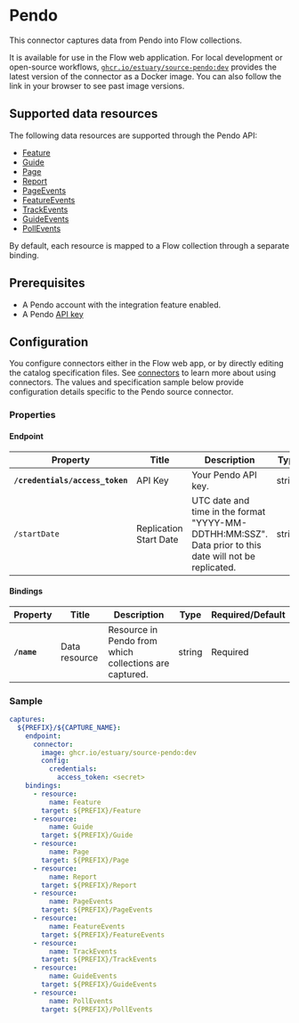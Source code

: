 # Pendo

This connector captures data from Pendo into Flow collections.

It is available for use in the Flow web application. For local development or open-source workflows, [`ghcr.io/estuary/source-pendo:dev`](https://ghcr.io/estuary/source-pendo:dev) provides the latest version of the connector as a Docker image. You can also follow the link in your browser to see past image versions.

## Supported data resources

The following data resources are supported through the Pendo API:

* [Feature](https://engageapi.pendo.io/#75c6b443-eb07-4a0c-9e27-6c12ad3dbbc4)
* [Guide](https://engageapi.pendo.io/#4f1e3ca1-fc41-4469-bf4b-da90ee8caf3d)
* [Page](https://engageapi.pendo.io/#a53463f9-bdd3-443e-b22f-b6ea6c7376fb)
* [Report](https://engageapi.pendo.io/#2ac0699a-b653-4082-be11-563e5c0c9410)
* [PageEvents](https://engageapi.pendo.io/#9af41daf-e6f2-4dc2-8031-836922aad09e)
* [FeatureEvents](https://engageapi.pendo.io/#a26da609-62d0-43ea-814b-956551f2abeb)
* [TrackEvents](https://engageapi.pendo.io/#97927543-0222-42b9-93a2-0775d2c62e1e)
* [GuideEvents](https://engageapi.pendo.io/#7b6aa7b0-117d-478b-942b-c339196e636d)
* [PollEvents](https://engageapi.pendo.io/#a6ff15d6-f989-4c11-b7a7-1de0f1577306)

By default, each resource is mapped to a Flow collection through a separate binding.

## Prerequisites

* A Pendo account with the integration feature enabled.
* A Pendo [API key](https://app.pendo.io/admin/integrationkeys)

## Configuration

You configure connectors either in the Flow web app, or by directly editing the catalog specification files.
See [connectors](../../../concepts/connectors.md#using-connectors) to learn more about using connectors. The values and specification sample below provide configuration details specific to the Pendo source connector.

### Properties

#### Endpoint

| Property | Title | Description | Type | Required/Default |
|---|---|---|---|---|
| **`/credentials/access_token`** | API Key | Your Pendo API key. | string | Required |
| `/startDate` | Replication Start Date | UTC date and time in the format "YYYY-MM-DDTHH:MM:SSZ". Data prior to this date will not be replicated. | string | 1 hour before the current time |

#### Bindings

| Property | Title | Description | Type | Required/Default |
|---|---|---|---|---|
| **`/name`** | Data resource | Resource in Pendo from which collections are captured. | string | Required |

### Sample

```yaml
captures:
  ${PREFIX}/${CAPTURE_NAME}:
    endpoint:
      connector:
        image: ghcr.io/estuary/source-pendo:dev
        config:
          credentials:
            access_token: <secret>
    bindings:
      - resource:
          name: Feature
        target: ${PREFIX}/Feature
      - resource:
          name: Guide
        target: ${PREFIX}/Guide
      - resource:
          name: Page
        target: ${PREFIX}/Page
      - resource:
          name: Report
        target: ${PREFIX}/Report
      - resource:
          name: PageEvents
        target: ${PREFIX}/PageEvents
      - resource:
          name: FeatureEvents
        target: ${PREFIX}/FeatureEvents
      - resource:
          name: TrackEvents
        target: ${PREFIX}/TrackEvents
      - resource:
          name: GuideEvents
        target: ${PREFIX}/GuideEvents
      - resource:
          name: PollEvents
        target: ${PREFIX}/PollEvents
```
